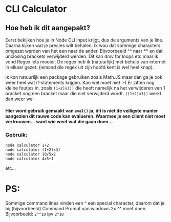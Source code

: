 # CLI Calculator

## Hoe heb ik dit aangepakt?
Eerst bekijken hoe je in Node CLI input krijgt, dus de arguments van je line.
Daarna kijken wat je precies wilt behalen. Ik wou dat sommige characters omgezet werden van het een naar de ander.
Bijvoorbeeld ^^ naar ** en dat unclosing brackets verwijderd werden. Dit kan dmv for loops etc maar ik vond Regex iets mooier.
De regex heb ik (natuurlijk) met behulp van internet in elkaar gezet. (iemand die regex uit zijn hoofd kent is wel heel knap).

Ik kon natuurlijk een package gebruiken zoals Math.JS maar dan ga je ook weer heel wat if-statements krijgen. Kan wel moet niet :-)
Er zitten nog kleine foutjes in, zoals `(1+2)x3))` die heeft namelijk na het verwijderen van 1 bracket nog een bracket maar die niet verwijderd wordt. `((1+2)x3))` werkt dan weer wel

#### Hier word gebruik gemaakt van `eval()` ja, dit is niet de veiligste manier aangezien dit rauwe code kan evalueren. Waarmee je een client niet moet vertrouwen... want wie weet wat die gaan doen...

### Gebruik:

```
node calculator 1+2
node calculator (1+2)x3)
node calculator 10/5x2
node calculator 4x5+1
```
etc...

# PS:
Sommige command lines vinden een ^ een special character, daarom dat je bij (bijvoorbeeld) Command Prompt van windows 2x ^^ moet doen.
Bijvoorbeeld: `2^^10` ipv `2^10`
